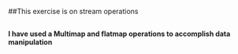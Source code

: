 ##This exercise is on stream operations
##

**I have used a Multimap and flatmap operations to accomplish data manipulation**